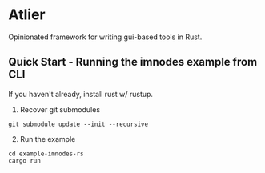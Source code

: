# Atlier

Opinionated framework for writing gui-based tools in Rust. 

## Quick Start - Running the imnodes example from CLI
If you haven't already, install rust w/ rustup. 

1. Recover git submodules 
```
git submodule update --init --recursive 
```

2. Run the example 
```
cd example-imnodes-rs
cargo run
```
